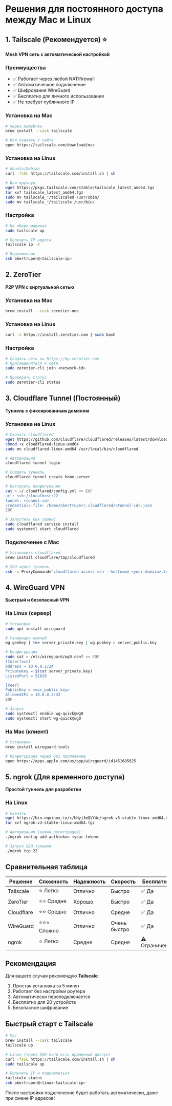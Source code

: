 # Решения для постоянного доступа между Mac и Linux

## 1. Tailscale (Рекомендуется) ⭐

**Mesh VPN сеть с автоматической настройкой**

### Преимущества

- ✅ Работает через любой NAT/firewall
- ✅ Автоматическое подключение
- ✅ Шифрование WireGuard
- ✅ Бесплатно для личного использования
- ✅ Не требует публичного IP

### Установка на Mac

```bash
# Через Homebrew
brew install --cask tailscale

# Или скачать с сайта
open https://tailscale.com/download/mac
```

### Установка на Linux

```bash
# Ubuntu/Debian
curl -fsSL https://tailscale.com/install.sh | sh

# Или вручную
wget https://pkgs.tailscale.com/stable/tailscale_latest_amd64.tgz
tar xvf tailscale_latest_amd64.tgz
sudo mv tailscale_*/tailscaled /usr/sbin/
sudo mv tailscale_*/tailscale /usr/bin/
```

### Настройка

```bash
# На обеих машинах
sudo tailscale up

# Получить IP адреса
tailscale ip -4

# Подключение
ssh obertruper@<tailscale-ip>
```

## 2. ZeroTier

**P2P VPN с виртуальной сетью**

### Установка на Mac

```bash
brew install --cask zerotier-one
```

### Установка на Linux

```bash
curl -s https://install.zerotier.com | sudo bash
```

### Настройка

```bash
# Создать сеть на https://my.zerotier.com
# Присоединиться к сети
sudo zerotier-cli join <network-id>

# Проверить статус
sudo zerotier-cli status
```

## 3. Cloudflare Tunnel (Постоянный)

**Туннель с фиксированным доменом**

### Установка на Linux

```bash
# Скачать cloudflared
wget https://github.com/cloudflare/cloudflared/releases/latest/download/cloudflared-linux-amd64
chmod +x cloudflared-linux-amd64
sudo mv cloudflared-linux-amd64 /usr/local/bin/cloudflared

# Авторизация
cloudflared tunnel login

# Создать туннель
cloudflared tunnel create home-server

# Настроить конфигурацию
cat > ~/.cloudflared/config.yml << EOF
url: ssh://localhost:22
tunnel: <tunnel-id>
credentials-file: /home/obertruper/.cloudflared/<tunnel-id>.json
EOF

# Запустить как сервис
sudo cloudflared service install
sudo systemctl start cloudflared
```

### Подключение с Mac

```bash
# Установить cloudflared
brew install cloudflare/tap/cloudflared

# SSH через туннель
ssh -o ProxyCommand="cloudflared access ssh --hostname <your-domain>.trycloudflare.com" obertruper@<your-domain>.trycloudflare.com
```

## 4. WireGuard VPN

**Быстрый и безопасный VPN**

### На Linux (сервер)

```bash
# Установка
sudo apt install wireguard

# Генерация ключей
wg genkey | tee server_private.key | wg pubkey > server_public.key

# Конфигурация
sudo cat > /etc/wireguard/wg0.conf << EOF
[Interface]
Address = 10.0.0.1/24
PrivateKey = $(cat server_private.key)
ListenPort = 51820

[Peer]
PublicKey = <mac_public_key>
AllowedIPs = 10.0.0.2/32
EOF

# Запуск
sudo systemctl enable wg-quick@wg0
sudo systemctl start wg-quick@wg0
```

### На Mac (клиент)

```bash
# Установка
brew install wireguard-tools

# Конфигурация через GUI приложение
open https://apps.apple.com/us/app/wireguard/id1451685025
```

## 5. ngrok (Для временного доступа)

**Простой туннель для разработки**

### На Linux

```bash
# Скачать
wget https://bin.equinox.io/c/bNyj1mQVY4c/ngrok-v3-stable-linux-amd64.tgz
tar xvf ngrok-v3-stable-linux-amd64.tgz

# Авторизация (нужна регистрация)
./ngrok config add-authtoken <your-token>

# Запуск SSH туннеля
./ngrok tcp 22
```

## Сравнительная таблица

| Решение | Сложность | Надежность | Скорость | Бесплатно | Автоподключение |
|---------|-----------|------------|----------|-----------|-----------------|
| Tailscale | ⭐ Легко | Отлично | Быстро | ✅ Да | ✅ Да |
| ZeroTier | ⭐⭐ Средне | Хорошо | Быстро | ✅ Да | ✅ Да |
| Cloudflare | ⭐⭐ Средне | Отлично | Средне | ✅ Да | ✅ Да |
| WireGuard | ⭐⭐⭐ Сложно | Отлично | Очень быстро | ✅ Да | ⚡ Настраивается |
| ngrok | ⭐ Легко | Средне | Средне | ⚠️ Ограничено | ❌ Нет |

## Рекомендация

Для вашего случая рекомендую **Tailscale**:

1. Простая установка за 5 минут
2. Работает без настройки роутера
3. Автоматически переподключается
4. Бесплатно для 20 устройств
5. Безопасное шифрование

## Быстрый старт с Tailscale

```bash
# Mac
brew install --cask tailscale
tailscale up

# Linux (через SSH если есть временный доступ)
curl -fsSL https://tailscale.com/install.sh | sh
sudo tailscale up

# Получить IP и подключиться
tailscale status
ssh obertruper@<linux-tailscale-ip>
```

После настройки подключение будет работать автоматически, даже при смене IP адресов!
